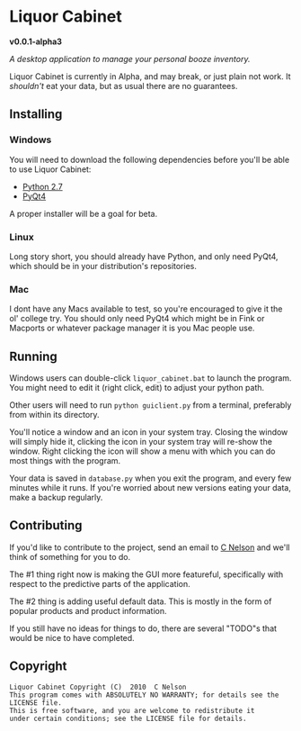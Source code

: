 # Liquor Cabinet #
**v0.0.1-alpha3**

*A desktop application to manage your personal booze inventory.*

Liquor Cabinet is currently in Alpha, and may break, or just plain not work.
It _shouldn't_ eat your data, but as usual there are no guarantees.

## Installing ##

### Windows ###
You will need to download the following dependencies before you'll be 
able to use Liquor Cabinet:

*   [Python 2.7](http://python.org/ftp/python/2.7.1/python-2.7.1.msi)
*   [PyQt4](http://www.riverbankcomputing.co.uk/static/Downloads/PyQt4/PyQt-Py2.7-gpl-4.8.1-1.exe)

A proper installer will be a goal for beta.

### Linux ###
Long story short, you should already have Python, and only need PyQt4, 
which should be in your distribution's repositories.

### Mac ###
I dont have any Macs available to test, so you're encouraged to give it the ol' college try.
You should only need PyQt4 which might be in Fink or Macports or 
whatever package manager it is you Mac people use.

## Running ##
Windows users can double-click `liquor_cabinet.bat` to launch the program.
You might need to edit it (right click, edit) to adjust your python path.

Other users will need to run `python guiclient.py` from a terminal, preferably from within its directory.

You'll notice a window and an icon in your system tray.
Closing the window will simply hide it, clicking the icon in your system tray will re-show the window.
Right clicking the icon will show a menu with which you can do most things with the program.

Your data is saved in `database.py` when you exit the program, and every few minutes while it runs.
If you're worried about new versions eating your data, make a backup regularly.

## Contributing ##
If you'd like to contribute to the project, send an email to [C Nelson](https://github.com/cnelsonsic)
and we'll think of something for you to do.

The #1 thing right now is making the GUI more featureful, specifically 
with respect to the predictive parts of the application.

The #2 thing is adding useful default data. 
This is mostly in the form of popular products and product information.

If you still have no ideas for things to do, there are several "TODO"s 
that would be nice to have completed.

## Copyright ##
    Liquor Cabinet Copyright (C)  2010  C Nelson
    This program comes with ABSOLUTELY NO WARRANTY; for details see the LICENSE file.
    This is free software, and you are welcome to redistribute it
    under certain conditions; see the LICENSE file for details.

